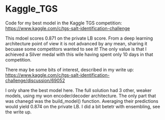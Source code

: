 # Kaggle_TGS

Code for my best model in the Kaggle TGS competition: https://www.kaggle.com/c/tgs-salt-identification-challenge

This mdoel scores 0.871 on the private LB score. From a deep learning architecture point of view it is not advanced by any mean, sharing it becuase some competitors wanted to see it!  The only value is that I achieved a Silver medal with this wile having spent only 10 days in that competition.

There may be some bits of interest, described in my write up: https://www.kaggle.com/c/tgs-salt-identification-challenge/discussion/69052

I only share the best model here.  The full solution had 3 other, weaker models, using my won encoder/decoder architecture.  The only part that was chanegd was the build_model() function.  Averaging their predictions would yield 0.874 on the private LB.  I did a bit betetr with ensembling, see the write up.
